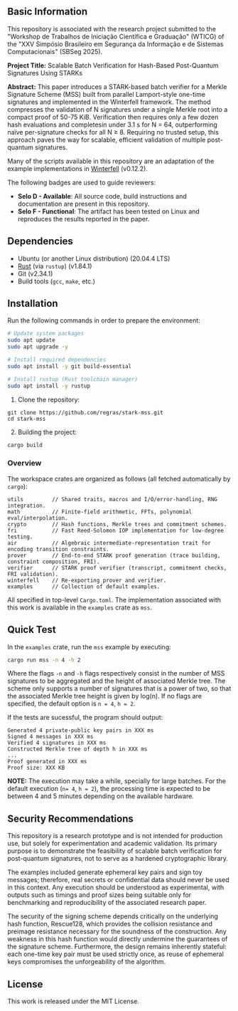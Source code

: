 ## Basic Information

This repository is associated with the research project submitted to the "Workshop de Trabalhos de Iniciação Científica e Graduação" (WTICG) of the "XXV Simpósio Brasileiro em Segurança da Informação e de Sistemas Computacionais" (SBSeg 2025).

**Project Title:** Scalable Batch Verification for Hash-Based Post-Quantum Signatures Using STARKs

**Abstract:** This paper introduces a STARK-based batch verifier for a Merkle Signature Scheme (MSS) built from parallel Lamport-style one-time signatures and implemented in the Winterfell framework. The method compresses the validation of N signatures under a single Merkle root into a compact proof of 50-75 KiB. Verification then requires only a few dozen hash evaluations and completesin under 3.1 s for N = 64, outperforming naı̈ve per-signature checks for all N ≥ 8. Requiring no trusted setup, this approach paves the way for scalable, efficient validation of multiple post-quantum signatures.

Many of the scripts available in this repository are an adaptation of the example implementations in [Winterfell](https://github.com/facebook/winterfell) (v0.12.2).

The following badges are used to guide reviewers:  
- **Selo D - Available**: All source code, build instructions and documentation are present in this repository.  
- **Selo F - Functional**: The artifact has been tested on Linux and reproduces the results reported in the paper.

## Dependencies

- Ubuntu (or another Linux distribution) (20.04.4 LTS)
- [Rust](https://www.rust-lang.org/tools/install) (via `rustup`) (v1.84.1)
- Git (v2.34.1)
- Build tools (`gcc`, `make`, etc.) 

## Installation

Run the following commands in order to prepare the environment:

```bash
# Update system packages
sudo apt update
sudo apt upgrade -y

# Install required dependencies
sudo apt install -y git build-essential

# Install rustup (Rust toolchain manager)
sudo apt install -y rustup
```
1. Clone the repository:
```
git clone https://github.com/regras/stark-mss.git
cd stark-mss
```
2. Building the project:
```bash
cargo build
```

### Overview

The workspace crates are organized as follows (all fetched automatically by `cargo`):

```
utils         // Shared traits, macros and I/O/error‑handling, RNG integration.
math          // Finite‑field arithmetic, FFTs, polynomial eval/interpolation.
crypto        // Hash functions, Merkle trees and commitment schemes.
fri           // Fast Reed‑Solomon IOP implementation for low‑degree testing.
air           // Algebraic intermediate‑representation trait for encoding transition constraints.
prover        // End‑to‑end STARK proof generation (trace building, constraint composition, FRI).
verifier      // STARK proof verifier (transcript, commitment checks, FRI validation).
winterfell    // Re-exporting prover and verifier.
examples      // Collection of default examples.
```

All specified in top-level `Cargo.toml`. The implementation associated with this work is available in the `examples` crate as `mss`.
  
## Quick Test

In the `examples` crate, run the `mss` example by executing:

```bash
cargo run mss -n 4 -h 2
```

Where the flags `-n` and `-h` flags respectively consist in the number of MSS signatures to be aggregated and the height of associated Merkle tree. The scheme only supports a number of signatures that is a power of two, so that the associated Merkle tree height is given by log(n). If no flags are specified, the default option is `n = 4`, `h = 2`.

If the tests are sucessful, the program should output:

```
Generated 4 private-public key pairs in XXX ms
Signed 4 messages in XXX ms
Verified 4 signatures in XXX ms
Constructed Merkle tree of depth h in XXX ms
...
Proof generated in XXX ms
Proof size: XXX KB
```

**NOTE:** The execution may take a while, specially for large batches. For the default execution (`n= 4`, `h = 2`), the processing time is expected to be between 4 and 5 minutes depending on the available hardware.

## Security Recommendations

This repository is a research prototype and is not intended for production use, but solely for experimentation and academic validation. Its primary purpose is to demonstrate the feasibility of scalable batch verification for post-quantum signatures, not to serve as a hardened cryptographic library. 

The examples included generate ephemeral key pairs and sign toy messages; therefore, real secrets or confidential data should never be used in this context. Any execution should be understood as experimental, with outputs such as timings and proof sizes being suitable only for benchmarking and reproducibility of the associated research paper.

The security of the signing scheme depends critically on the underlying hash function, Rescue128, which provides the collision resistance and preimage resistance necessary for the soundness of the construction. Any weakness in this hash function would directly undermine the guarantees of the signature scheme. Furthermore, the design remains inherently stateful: each one-time key pair must be used strictly once, as reuse of ephemeral keys compromises the unforgeability of the algorithm.
  
## License

This work is released under the MIT License.
